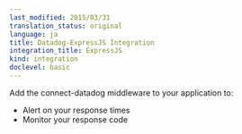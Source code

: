 ```yaml
---
last_modified: 2015/03/31
translation_status: original
language: ja
title: Datadog-ExpressJS Integration
integration_title: ExpressJS
kind: integration
doclevel: basic
---
```




Add the connect-datadog middleware to your application to:

* Alert on your response times
* Monitor your response code
